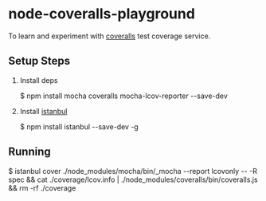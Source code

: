 # node-coveralls-playground

To learn and experiment with [coveralls](https://coveralls.io/) test coverage service.

## Setup Steps

1. Install deps

    $ npm install mocha coveralls mocha-lcov-reporter --save-dev

2. Install [istanbul](https://gotwarlost.github.io/istanbul/)

    $ npm install istanbul --save-dev -g

## Running

  $ istanbul cover ./node_modules/mocha/bin/_mocha --report lcovonly -- -R spec && cat ./coverage/lcov.info | ./node_modules/coveralls/bin/coveralls.js && rm -rf ./coverage